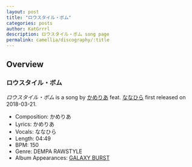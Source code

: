 ```yaml
---
layout: post
title: "ロウスタイル・ボム"
categories: posts
author: KatGrrrl
description: ロウスタイル・ボム song page
permalink: camellia/discography/:title
---
```


## Overview

### ロウスタイル・ボム

*ロウスタイル・ボム* is a song by [かめりあ](/camellia) feat. [ななひら](#) first released on 2018-03-21.

* Composition: かめりあ
* Lyrics: かめりあ
* Vocals: ななひら
* Length: 04:49
* BPM: 150
* Genre: DEMPA RAWSTYLE
* Album Appearances: [GALAXY BURST](/camellia/albums/GALAXY-BURST)
